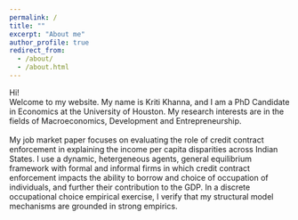 ```yaml
---
permalink: /
title: ""
excerpt: "About me"
author_profile: true
redirect_from: 
  - /about/
  - /about.html
---
```


Hi!  <br /> 
Welcome to my website. My name is Kriti Khanna, and I am a PhD Candidate in Economics at the University of Houston. My research interests are in the fields of Macroeconomics, Development and Entrepreneurship. <br /> <br /> 
My job market paper focuses on evaluating the role of credit contract enforcement in explaining the income per capita disparities across Indian States. I use a dynamic, hetergeneous agents, general equilibrium framework with formal and informal firms in which credit contract enforcement impacts the ability to borrow and choice of occupation of individuals, and further their contribution to the GDP. In a discrete occupational choice empirical exercise, I verify that my structural model mechanisms are grounded in strong empirics. <br /> <br /> 




